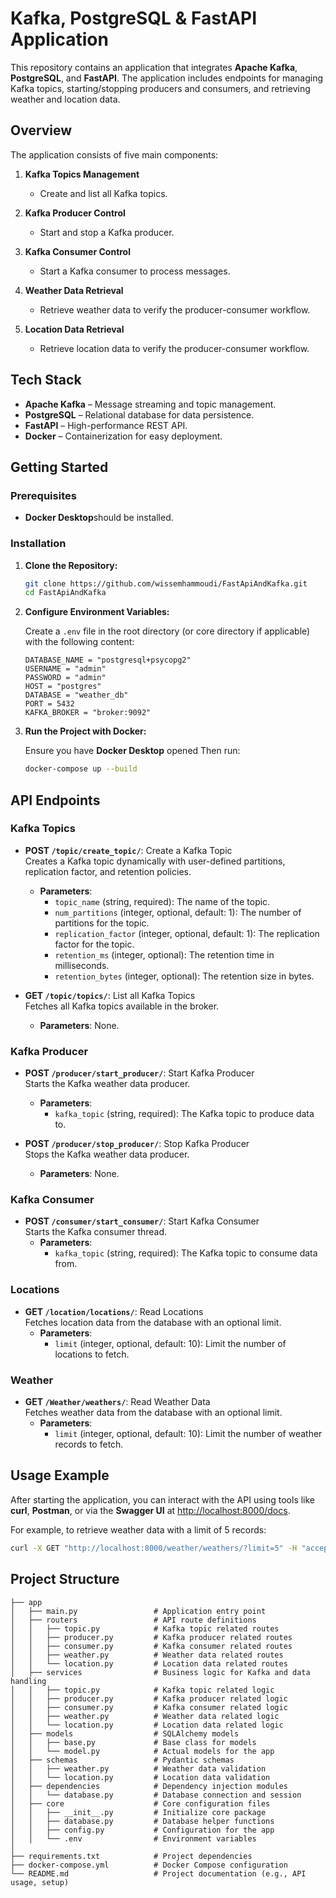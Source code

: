 # Kafka, PostgreSQL & FastAPI Application

This repository contains an application that integrates **Apache Kafka**, **PostgreSQL**, and **FastAPI**. The application includes endpoints for managing Kafka topics, starting/stopping producers and consumers, and retrieving weather and location data.

## Overview

The application consists of five main components:

1. **Kafka Topics Management**  
   - Create and list all Kafka topics.

2. **Kafka Producer Control**  
   - Start and stop a Kafka producer.

3. **Kafka Consumer Control**  
   - Start a Kafka consumer to process messages.

4. **Weather Data Retrieval**  
   - Retrieve weather data to verify the producer-consumer workflow.

5. **Location Data Retrieval**  
   - Retrieve location data to verify the producer-consumer workflow.

## Tech Stack

- **Apache Kafka** – Message streaming and topic management.
- **PostgreSQL** – Relational database for data persistence.
- **FastAPI** – High-performance REST API.
- **Docker** – Containerization for easy deployment.

## Getting Started

### Prerequisites

- **Docker Desktop**should be installed.

### Installation

1. **Clone the Repository:**

   ```bash
   git clone https://github.com/wissemhammoudi/FastApiAndKafka.git
   cd FastApiAndKafka
   ```

2. **Configure Environment Variables:**

   Create a `.env` file in the root directory (or core directory if applicable) with the following content:

   ```dotenv
   DATABASE_NAME = "postgresql+psycopg2"
   USERNAME = "admin"
   PASSWORD = "admin"
   HOST = "postgres"
   DATABASE = "weather_db"
   PORT = 5432
   KAFKA_BROKER = "broker:9092"
   ```

3. **Run the Project with Docker:**

   Ensure you have **Docker Desktop** opened Then run:

   ```bash
   docker-compose up --build
   ```

## API Endpoints

### Kafka Topics

- **POST `/topic/create_topic/`**: Create a Kafka Topic  
  Creates a Kafka topic dynamically with user-defined partitions, replication factor, and retention policies.
  - **Parameters**:
    - `topic_name` (string, required): The name of the topic.
    - `num_partitions` (integer, optional, default: 1): The number of partitions for the topic.
    - `replication_factor` (integer, optional, default: 1): The replication factor for the topic.
    - `retention_ms` (integer, optional): The retention time in milliseconds.
    - `retention_bytes` (integer, optional): The retention size in bytes.


- **GET `/topic/topics/`**: List all Kafka Topics  
  Fetches all Kafka topics available in the broker.
  - **Parameters**: None.



### Kafka Producer

- **POST `/producer/start_producer/`**: Start Kafka Producer  
  Starts the Kafka weather data producer.
  - **Parameters**:
    - `kafka_topic` (string, required): The Kafka topic to produce data to.



- **POST `/producer/stop_producer/`**: Stop Kafka Producer  
  Stops the Kafka weather data producer.
  - **Parameters**: None.

### Kafka Consumer

- **POST `/consumer/start_consumer/`**: Start Kafka Consumer  
  Starts the Kafka consumer thread.
  - **Parameters**:
    - `kafka_topic` (string, required): The Kafka topic to consume data from.


### Locations

- **GET `/location/locations/`**: Read Locations  
  Fetches location data from the database with an optional limit.
  - **Parameters**:
    - `limit` (integer, optional, default: 10): Limit the number of locations to fetch.


### Weather

- **GET `/Weather/weathers/`**: Read Weather Data  
  Fetches weather data from the database with an optional limit.
  - **Parameters**:
    - `limit` (integer, optional, default: 10): Limit the number of weather records to fetch.

## Usage Example

After starting the application, you can interact with the API using tools like **curl**, **Postman**, or via the **Swagger UI** at [http://localhost:8000/docs](http://localhost:8000/docs).

For example, to retrieve weather data with a limit of 5 records:

```bash
curl -X GET "http://localhost:8000/weather/weathers/?limit=5" -H "accept: application/json"
```

## Project Structure

```
├── app
│   ├── main.py                 # Application entry point
│   ├── routers                 # API route definitions
│   │   ├── topic.py            # Kafka topic related routes
│   │   ├── producer.py         # Kafka producer related routes
│   │   ├── consumer.py         # Kafka consumer related routes
│   │   ├── weather.py          # Weather data related routes
│   │   └── location.py         # Location data related routes
│   ├── services                # Business logic for Kafka and data handling
│   │   ├── topic.py            # Kafka topic related logic
│   │   ├── producer.py         # Kafka producer related logic
│   │   ├── consumer.py         # Kafka consumer related logic
│   │   ├── weather.py          # Weather data related logic
│   │   └── location.py         # Location data related logic
│   ├── models                  # SQLAlchemy models
│   │   ├── base.py             # Base class for models
│   │   └── model.py            # Actual models for the app
│   ├── schemas                 # Pydantic schemas
│   │   ├── weather.py          # Weather data validation
│   │   └── location.py         # Location data validation
│   ├── dependencies            # Dependency injection modules
│   │   └── database.py         # Database connection and session
│   ├── core                    # Core configuration files
│   │   ├── __init__.py         # Initialize core package
│   │   ├── database.py         # Database helper functions
│   │   ├── config.py           # Configuration for the app
│   │   └── .env                # Environment variables
│
├── requirements.txt            # Project dependencies
├── docker-compose.yml          # Docker Compose configuration
└── README.md                   # Project documentation (e.g., API usage, setup)

```

